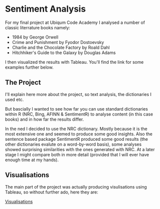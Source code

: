 # Sentiment Analysis

For my final project at Ubiqum Code Academy I analysed a number of classic literrature books namely:

- 1984 by George Orwell
- Crime and Punishment by Fyodor Dostoevsky
- Charlie and the Chocolate Factory by Roald Dahl 
- Hitchhiker's Guide to the Galaxy by Douglas Adams

I then visualized the results with Tableau. You'll find the link for some examples further below.

## The Project

I'll explain here more about the project, so text analysis, the dictionaries I used etc.

But bascially I wanted to see how far you can use standard dictionaries within R (NRC, Bing, AFINN & SentimentR) to analyse content (in this case books) and in how far the results differ.

In the ned I decided to use the NRC dictionary. Mostly because it is the most extensive one and seemed to produce some good insights. Also the sentence based package SentimentR produced some good results (the other dictionaries evalute on a word-by-word basis), some analyses showed surprising similarities with the ones generated with NRC. At a later stage I might compare both in more detail (provided that I will ever have enough time at my hands). 

## Visualisations

The main part of the project was actually producing visulisations using Tableau, so without further ado, here they are:

[Visualisations](sentiments_multiple.html)
